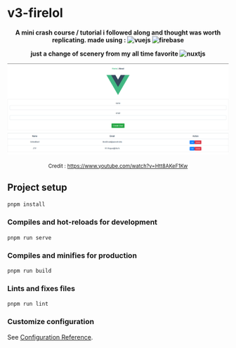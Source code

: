 # v3-firelol

<div>
<center><strong>A mini crash course / tutorial i followed along and thought was worth replicating.
made using :

 <img src="https://www.vectorlogo.zone/logos/vuejs/vuejs-icon.svg" alt="vuejs" width="40" height="40"/>
 <img src="https://www.vectorlogo.zone/logos/firebase/firebase-icon.svg" alt="firebase" width="40" height="40"/>
 
just a change of scenery from my all time favorite  <img src="https://www.vectorlogo.zone/logos/nuxtjs/nuxtjs-icon.svg" alt="nuxtjs" width="40" height="40"/>
</strong></center>
</div>
<div align="center">
<img src="public/demo.png" alt="Demo Gif" width="" />

<small>Credit : https://www.youtube.com/watch?v=Htt8AKeF1Kw</small>

</div>

## Project setup

```
pnpm install
```

### Compiles and hot-reloads for development

```
pnpm run serve
```

### Compiles and minifies for production

```
pnpm run build
```

### Lints and fixes files

```
pnpm run lint
```

### Customize configuration

See [Configuration Reference](https://cli.vuejs.org/config/).
